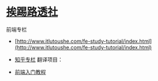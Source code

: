 # [挨踢路透社](http://www.itlutoushe.com)

前端专栏

* [http://www.itlutoushe.com/fe-study-tutorial/index.html](http://www.itlutoushe.com/fe-study-tutorial/index.html)

* [知乎专栏](https://zhuanlan.zhihu.com/future-fe)
翻译项目：

* [前端入门教程](http://fe-primary-tutorial.itlutoushe.com/)

